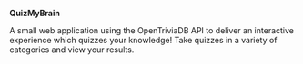 **QuizMyBrain**

A small web application using the OpenTriviaDB API to deliver an interactive experience which quizzes your knowledge!
Take quizzes in a variety of categories and view your results.
